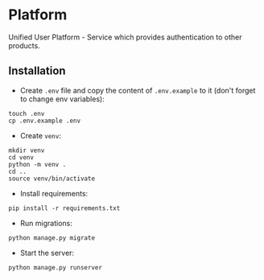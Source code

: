 # Platform


Unified User Platform - Service which provides authentication to other products.


## Installation

- Create `.env` file and copy the content of `.env.example` to it (don't forget to change env variables):

```shell
touch .env
cp .env.example .env
```

- Create `venv`:

```shell
mkdir venv
cd venv
python -m venv .
cd ..
source venv/bin/activate
```

- Install requirements:

```shell
pip install -r requirements.txt
```

- Run migrations:

```shell
python manage.py migrate
```

- Start the server:

```shell
python manage.py runserver
```
